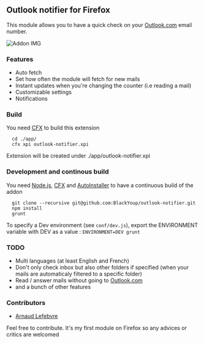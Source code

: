 ## Outlook notifier for Firefox

This module allows you to have a quick check on your [Outlook.com](https://outlook.com) email number.

![Addon IMG](https://addons.cdn.mozilla.net/user-media/previews/full/140/140338.png)

### Features

+ Auto fetch
+ Set how often the module will fetch for new mails
+ Instant updates when you're changing the counter (i.e reading a mail)
+ Customizable settings
+ Notifications

### Build

You need [CFX](https://developer.mozilla.org/en-US/Add-ons/SDK/Tutorials/Getting_started) to build this extension

```
  cd ./app/
  cfx xpi outlook-notifier.xpi

```
Extension will be created under ./app/outlook-notifier.xpi

### Development and continous build

You need [Node.js](https://nodejs.org/), [CFX](https://developer.mozilla.org/en-US/Add-ons/SDK/Tutorials/Getting_started) and [AutoInstaller](https://addons.mozilla.org/addon/autoinstaller/) to have a continuous build of the addon

```
  git clone --recursive git@github.com:BlackYoup/outlook-notifier.git
  npm install
  grunt

```

To specify a Dev environment (see ``conf/dev.js``), export the ENVIRONMENT variable with DEV as a value : ``ENVIRONMENT=DEV grunt``

### TODO

+ Multi languages (at least English and French)
+ Don't only check inbox but also other folders if specified (when your mails are automaticaly filtered to a specific folder)
+ Read / answer mails without going to [Outlook.com](https://outlook.com)
+ and a bunch of other features

### Contributors

+ [Arnaud Lefebvre](https://github.com/LefebvreArnaud)

Feel free to contribute. It's my first module on Firefox so any advices or critics are welcomed
